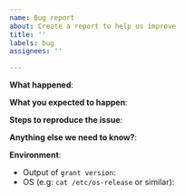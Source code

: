 ```yaml
---
name: Bug report
about: Create a report to help us improve
title: ''
labels: bug
assignees: ''

---
```


**What happened**:

**What you expected to happen**:

**Steps to reproduce the issue**:

**Anything else we need to know?**:

**Environment**:
- Output of `grant version`:
- OS (e.g: `cat /etc/os-release` or similar):
